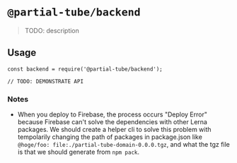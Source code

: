 # `@partial-tube/backend`

> TODO: description

## Usage

```
const backend = require('@partial-tube/backend');

// TODO: DEMONSTRATE API
```


### Notes

- When you deploy to Firebase, the process occurs "Deploy Error" because Firebase can't solve the dependencies with other Lerna packages. We should create a helper cli to solve this problem with tempolarily changing the path of packages in package.json like `@hoge/foo: file:./partial-tube-domain-0.0.0.tgz`, and what the tgz file is that we should generate from `npm pack`.
